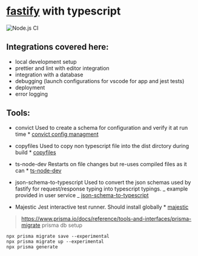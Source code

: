 # [fastify](https://www.fastify.io/) with typescript

![Node.js CI](https://github.com/dmoose/fastify-ts-starter/workflows/Node.js%20CI/badge.svg)

## Integrations covered here:

- local development setup
- prettier and lint with editor integration
- integration with a database
- debugging (launch configurations for vscode for app and jest tests)
- deployment
- error logging

## Tools:

- convict
  Used to create a schema for configuration and verify it at run time \* [convict config managment](https://www.npmjs.com/package/convict)

- copyfiles
  Used to copy non typescript file into the dist dirctory during build \* [copyfiles](https://www.npmjs.com/package/copyfiles)

- ts-node-dev
  Restarts on file changes but re-uses compiled files as it can \* [ts-node-dev](https://www.npmjs.com/package/ts-node-dev)

- json-schema-to-typescript
  Used to convert the json schemas used by fastify for request/response typing
  into typescript typings.
  _ example provided in user service
  _ [json-schema-to-typescript](https://www.npmjs.com/package/json-schema-to-typescript)

- Majestic
  Jest interactive test runner. Should install globally \* [majestic](https://github.com/Raathigesh/majestic)

> https://www.prisma.io/docs/reference/tools-and-interfaces/prisma-migrate
> prisma db setup

```
npx prisma migrate save --experimental
npx prisma migrate up --experimental
npx prisma generate
```
